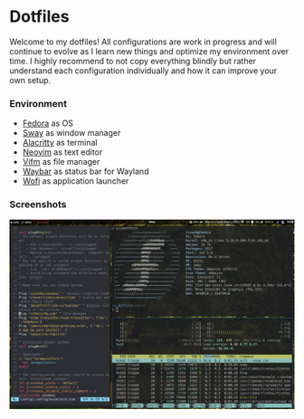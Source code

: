 # Dotfiles

Welcome to my dotfiles! All configurations are work in progress and will continue to evolve as I learn new things and optimize my environment over time. I highly recommend to not copy everything blindly but rather understand each configuration individually and how it can improve your own setup.


### Environment
* [Fedora](https://getfedora.org/) as OS
* [Sway](https://swaywm.org/) as window manager
* [Alacritty](https://alacritty.org/) as terminal
* [Neovim](https://neovim.io/) as text editor
* [Vifm](https://vifm.info/) as file manager
* [Waybar](https://github.com/Alexays/Waybar) as status bar for Wayland
* [Wofi](https://hg.sr.ht/~scoopta/wofi) as application launcher

### Screenshots

![SwayWM dotfiles](images/screenshot.png)
